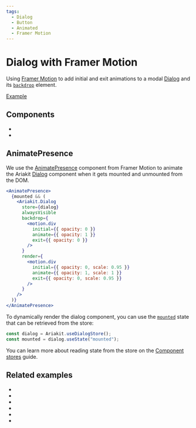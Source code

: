 ```yaml
---
tags:
  - Dialog
  - Button
  - Animated
  - Framer Motion
---
```


# Dialog with Framer Motion

<div data-description>

Using <a href="https://www.framer.com/motion/">Framer Motion</a> to add initial and exit animations to a modal <a href="/components/dialog">Dialog</a> and its <a href="/reference/dialog#backdrop"><code>backdrop</code></a> element.

</div>

<div data-tags></div>

<a href="./index.tsx" data-playground>Example</a>

## Components

<div data-cards="components">

- [](/components/dialog)
- [](/components/button)

</div>

## AnimatePresence

We use the [AnimatePresence](https://www.framer.com/motion/animate-presence/) component from Framer Motion to animate the Ariakit [Dialog](/components/dialog) component when it gets mounted and unmounted from the DOM.

```jsx
<AnimatePresence>
  {mounted && (
    <Ariakit.Dialog
      store={dialog}
      alwaysVisible
      backdrop={
        <motion.div
          initial={{ opacity: 0 }}
          animate={{ opacity: 1 }}
          exit={{ opacity: 0 }}
        />
      }
      render={
        <motion.div
          initial={{ opacity: 0, scale: 0.95 }}
          animate={{ opacity: 1, scale: 1 }}
          exit={{ opacity: 0, scale: 0.95 }}
        />
      }
    />
  )}
</AnimatePresence>
```

To dynamically render the dialog component, you can use the [`mounted`](/apis/use-dialog-store#mounted) state that can be retrieved from the store:

```jsx
const dialog = Ariakit.useDialogStore();
const mounted = dialog.useState("mounted");
```

You can learn more about reading state from the store on the [Component stores](/guide/component-stores#reading-the-state) guide.

## Related examples

<div data-cards="examples">

- [](/examples/menu-framer-motion)
- [](/examples/tooltip-framer-motion)
- [](/examples/dialog-menu)
- [](/examples/dialog-nested)
- [](/examples/menubar-navigation)
- [](/examples/dialog-hide-warning)

</div>
